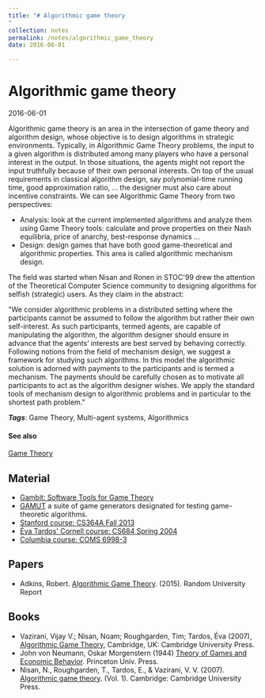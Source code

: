 ```yaml
---
title: "# Algorithmic game theory
"
collection: notes
permalink: /notes/algorithmic_game_theory
date: 2016-06-01

---
```


# Algorithmic game theory

2016-06-01

Algorithmic game theory is an area in the intersection of game theory and algorithm design, whose objective is to design algorithms in strategic environments. Typically, in Algorithmic Game Theory problems, the input to a given algorithm is distributed among many players who have a personal interest in the output. In those situations, the agents might not report the input truthfully because of their own personal interests. On top of the usual requirements in classical algorithm design, say polynomial-time running time, good approximation ratio, ... the designer must also care about incentive constraints. We can see Algorithmic Game Theory from two perspectives:
* Analysis: look at the current implemented algorithms and analyze them using Game Theory tools: calculate and prove properties on their Nash equilibria, price of anarchy, best-response dynamics ...
* Design: design games that have both good game-theoretical and algorithmic properties. This area is called algorithmic mechanism design.

The field was started when Nisan and Ronen in STOC'99 drew the attention of the Theoretical Computer Science community to designing algorithms for selfish (strategic) users. As they claim in the abstract:

"We consider algorithmic problems in a distributed setting where the participants cannot be assumed to follow the algorithm but rather their own self-interest. As such participants, termed agents, are capable of manipulating the algorithm, the algorithm designer should ensure in advance that the agents’ interests are best served by behaving correctly.
Following notions from the field of mechanism design, we suggest a framework for studying such algorithms. In this model the algorithmic solution is adorned with payments to the participants and is termed a mechanism. The payments should be carefully chosen as to motivate all participants to act as the algorithm designer wishes. We apply the standard tools of mechanism design to algorithmic problems and in particular to the shortest path problem."

***Tags***: Game Theory, Multi-agent systems, Algorithmics

#### See also
[Game Theory](/notes/game_theory)

## Material
* [Gambit: Software Tools for Game Theory](http://gambit.sourceforge.net/)
* [GAMUT](http://gamut.stanford.edu/) a suite of game generators designated for testing game-theoretic algorithms.
* [Stanford course: CS364A Fall 2013](http://theory.stanford.edu/~tim/f13/f13.html)
* [Éva Tardos' Cornell course: CS684 Spring 2004](http://www.cs.cornell.edu/courses/cs684/2004sp/)
* [Columbia course: COMS 6998-3](http://www.cs.columbia.edu/coms6998-3/)

## Papers
* Adkins, Robert. [Algorithmic Game Theory](https://www.semanticscholar.org/paper/Algorithmic-Game-Theory-Final-Report-for-Cmsc451-Adkins-Advisor/1afd6b07eefaff73f937eeb4dda37680949bdcc3/pdf). (2015). Random University Report

## Books
* Vazirani, Vijay V.; Nisan, Noam; Roughgarden, Tim; Tardos, Éva (2007), [Algorithmic Game Theory](http://www.cambridge.org/journals/nisan/downloads/Nisan_Non-printable.pdf), Cambridge, UK: Cambridge University Press.
* John von Neumann, Oskar Morgenstern (1944) [Theory of Games and Economic Behavior](https://www.goodreads.com/book/show/483055.Theory_of_Games_and_Economic_Behavior). Princeton Univ. Press.
* Nisan, N., Roughgarden, T., Tardos, E., & Vazirani, V. V. (2007). [Algorithmic game theory](https://www.goodreads.com/book/show/617100.Algorithmic_Game_Theory). (Vol. 1). Cambridge: Cambridge University Press.


